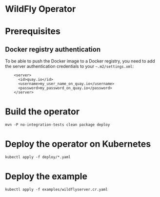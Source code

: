 # WildFly Operator

# Prerequisites

## Docker registry authentication

To be able to push the Docker image to a Docker registry, you need to add the server authentication credentials to 
your `~.m2/settings.xml`:

```
    <server>
      <id>quay.io</id>
      <username>my_user_name_on_quay.io</username>
      <password>my_password_on_quay.io</password>
    </server>
```

# Build the operator

```
mvn -P no-integration-tests clean package deploy
```

# Deploy the operator on Kubernetes

```
kubectl apply -f deploy/*.yaml
```

# Deploy the example

```
kubectl apply -f examples/wildflyserver.cr.yaml
```